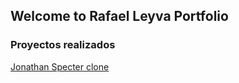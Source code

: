 ## Welcome to Rafael Leyva Portfolio

### Proyectos realizados
[Jonathan Specter clone](https://tralph89.github.io/Portfolio/Jonathan-specter/)
